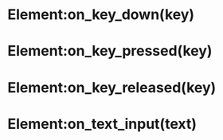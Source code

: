 <link type="text/css" rel="stylesheet" href="../style.css" />

# Element:on_key_down(key)

# Element:on_key_pressed(key)

# Element:on_key_released(key)

# Element:on_text_input(text)
